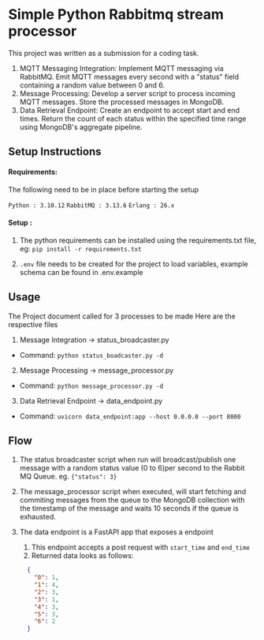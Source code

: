 # Simple Python Rabbitmq stream processor

This project was written as a submission for a coding task.

1. MQTT Messaging Integration:
        Implement MQTT messaging via RabbitMQ.
        Emit MQTT messages every second with a "status" field containing a random value between 0 and 6.
2. Message Processing:
        Develop a server script to process incoming MQTT messages.
        Store the processed messages in MongoDB.
3. Data Retrieval Endpoint:
        Create an endpoint to accept start and end times.
        Return the count of each status within the specified time range using MongoDB's aggregate pipeline.

## Setup Instructions

#### Requirements:

The following need to be in place before starting the setup

`Python : 3.10.12`
`RabbitMQ : 3.13.6`
`Erlang : 26.x`


#### Setup :

1. The python requirements can be installed using the requirements.txt file, eg:
    `pip install -r requirements.txt`

2. `.env` file needs to be created for the project to load variables, example schema can be found in .env.example

   
## Usage

The Project document called for 3 processes to be made
Here are the respective files

 1. Message Integration -> status_broadcaster.py
 - Command: ` python status_boadcaster.py -d `
  
 2. Message Processing  -> message_processor.py
 - Command: ` python message_processor.py -d `
    
 3. Data Retrieval Endpoint -> data_endpoint.py
 - Command: ` uvicorn data_endpoint:app --host 0.0.0.0 --port 8000 `

## Flow

1. The status broadcaster script when run will broadcast/publish one message with a random status value (0 to 6)per second to the Rabbit MQ Queue.
   eg. `{"status": 3}`
   
2. The message_processor script when executed, will start fetching and commiting messages from the queue to the MongoDB collection with the timestamp of the message and waits 10 seconds if the queue is exhausted.
   
3. The data endpoint is a FastAPI app that exposes a endpoint
   1. This endpoint accepts a post request with `start_time` and `end_time`
   2. Returned data looks as follows:
    ```json
      {
        "0": 1,
        "1": 4,
        "2": 3,
        "3": 1,
        "4": 3,
        "5": 3,
        "6": 2
      } 
    ```